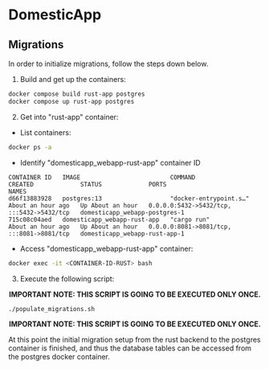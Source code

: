 # DomesticApp

## Migrations
 
 In order to initialize migrations, follow the steps down below.

1. Build and get up the containers:

```bash
docker compose build rust-app postgres
docker compose up rust-app postgres
```

2. Get into "rust-app" container:
    
- List containers:
    
```bash
docker ps -a 
```

- Identify "domesticapp_webapp-rust-app" container ID

```
CONTAINER ID   IMAGE                         COMMAND                  CREATED             STATUS             PORTS                                       NAMES
d66f13883928   postgres:13                   "docker-entrypoint.s…"   About an hour ago   Up About an hour   0.0.0.0:5432->5432/tcp, :::5432->5432/tcp   domesticapp_webapp-postgres-1
715c08c04aed   domesticapp_webapp-rust-app   "cargo run"              About an hour ago   Up About an hour   0.0.0.0:8081->8081/tcp, :::8081->8081/tcp   domesticapp_webapp-rust-app-1
```

- Access "domesticapp_webapp-rust-app" container:

```bash
docker exec -it <CONTAINER-ID-RUST> bash
```

3. Execute the following script:
<p align="center">
  <strong>IMPORTANT NOTE: THIS SCRIPT IS GOING TO BE EXECUTED ONLY ONCE.</strong>
</p>

```bash
./populate_migrations.sh
```
<p align="center">
  <strong>IMPORTANT NOTE: THIS SCRIPT IS GOING TO BE EXECUTED ONLY ONCE.</strong>
</p>

At this point the initial migration setup from the rust backend to the postgres container is finished, and thus the database tables can be accessed from the postgres docker container.
